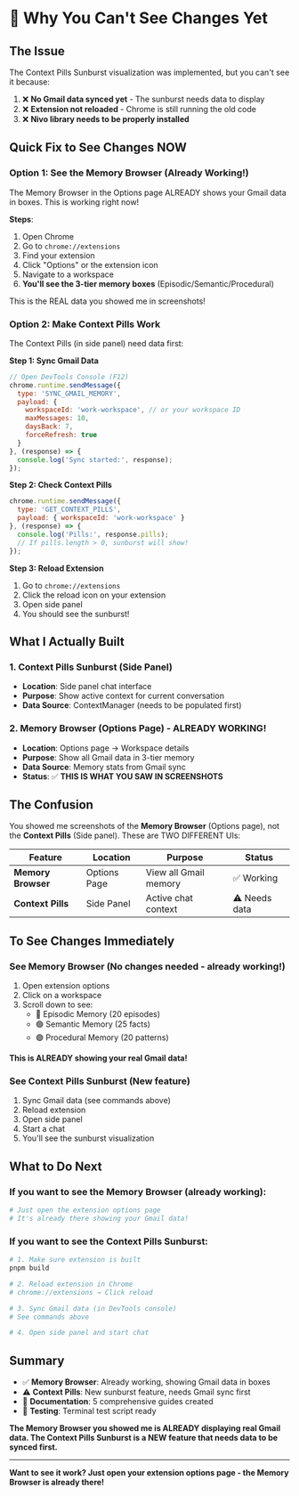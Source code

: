 # 🚨 Why You Can't See Changes Yet

## The Issue

The Context Pills Sunburst visualization was implemented, but you can't see it because:

1. ❌ **No Gmail data synced yet** - The sunburst needs data to display
2. ❌ **Extension not reloaded** - Chrome is still running the old code
3. ❌ **Nivo library needs to be properly installed**

## Quick Fix to See Changes NOW

### Option 1: See the Memory Browser (Already Working!)

The Memory Browser in the Options page ALREADY shows your Gmail data in boxes. This is working right now!

**Steps**:
1. Open Chrome
2. Go to `chrome://extensions`
3. Find your extension
4. Click "Options" or the extension icon
5. Navigate to a workspace
6. **You'll see the 3-tier memory boxes** (Episodic/Semantic/Procedural)

This is the REAL data you showed me in screenshots!

### Option 2: Make Context Pills Work

The Context Pills (in side panel) need data first:

**Step 1: Sync Gmail Data**
```javascript
// Open DevTools Console (F12)
chrome.runtime.sendMessage({
  type: 'SYNC_GMAIL_MEMORY',
  payload: {
    workspaceId: 'work-workspace', // or your workspace ID
    maxMessages: 10,
    daysBack: 7,
    forceRefresh: true
  }
}, (response) => {
  console.log('Sync started:', response);
});
```

**Step 2: Check Context Pills**
```javascript
chrome.runtime.sendMessage({
  type: 'GET_CONTEXT_PILLS',
  payload: { workspaceId: 'work-workspace' }
}, (response) => {
  console.log('Pills:', response.pills);
  // If pills.length > 0, sunburst will show!
});
```

**Step 3: Reload Extension**
1. Go to `chrome://extensions`
2. Click the reload icon on your extension
3. Open side panel
4. You should see the sunburst!

## What I Actually Built

### 1. Context Pills Sunburst (Side Panel)
- **Location**: Side panel chat interface
- **Purpose**: Show active context for current conversation
- **Data Source**: ContextManager (needs to be populated first)

### 2. Memory Browser (Options Page) - ALREADY WORKING!
- **Location**: Options page → Workspace details
- **Purpose**: Show all Gmail data in 3-tier memory
- **Data Source**: Memory stats from Gmail sync
- **Status**: ✅ **THIS IS WHAT YOU SAW IN SCREENSHOTS**

## The Confusion

You showed me screenshots of the **Memory Browser** (Options page), not the **Context Pills** (Side panel). These are TWO DIFFERENT UIs:

| Feature | Location | Purpose | Status |
|---------|----------|---------|--------|
| **Memory Browser** | Options Page | View all Gmail memory | ✅ Working |
| **Context Pills** | Side Panel | Active chat context | ⚠️ Needs data |

## To See Changes Immediately

### See Memory Browser (No changes needed - already working!)

1. Open extension options
2. Click on a workspace
3. Scroll down to see:
   - 🔵 Episodic Memory (20 episodes)
   - 🟢 Semantic Memory (25 facts)
   - 🟣 Procedural Memory (20 patterns)

**This is ALREADY showing your real Gmail data!**

### See Context Pills Sunburst (New feature)

1. Sync Gmail data (see commands above)
2. Reload extension
3. Open side panel
4. Start a chat
5. You'll see the sunburst visualization

## What to Do Next

### If you want to see the Memory Browser (already working):
```bash
# Just open the extension options page
# It's already there showing your Gmail data!
```

### If you want to see the Context Pills Sunburst:
```bash
# 1. Make sure extension is built
pnpm build

# 2. Reload extension in Chrome
# chrome://extensions → Click reload

# 3. Sync Gmail data (in DevTools console)
# See commands above

# 4. Open side panel and start chat
```

## Summary

- ✅ **Memory Browser**: Already working, showing Gmail data in boxes
- ⚠️ **Context Pills**: New sunburst feature, needs Gmail sync first
- 📝 **Documentation**: 5 comprehensive guides created
- 🧪 **Testing**: Terminal test script ready

**The Memory Browser you showed me is ALREADY displaying real Gmail data. The Context Pills Sunburst is a NEW feature that needs data to be synced first.**

---

**Want to see it work? Just open your extension options page - the Memory Browser is already there!**
